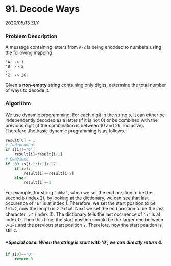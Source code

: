# 91. Decode Ways

2020/05/13 ZLY

### Problem Description

A message containing letters from `A-Z` is being encoded to numbers using the following mapping:

```
'A' -> 1
'B' -> 2
...
'Z' -> 26
```

Given a **non-empty** string containing only digits, determine the total number of ways to decode it.

### Algorithm

We use dynamic programming. For each digit in the string s, it can either be independently decoded as a letter (if it is not 0) or be combined with the previous digit (if the combination is between 10 and 26, inclusive). Therefore ,the basic dynamic programming is as follows.

```python
result[0] = 1
# Independent
if s[i]!='0':
    result[i]=result[i-1]
# Combined
if '09'<s[i-1:i+1]<'27':
    if i>1:
        result[i]+=result[i-2]
    else:
        result[i]+=1
```

For example, for string `"abba"`, when we set the end position to be the second `b` (index 2), by looking at the dictionary, we can see that last occurence of `'b'` is at index 1. Therefore, we set the start position to be `1+1=2`, now the length is `2-2+1=0`. Next we set the end position to be the last character `'a'` (index 3). The dictionary tells the last occurence of `'a'` is at index 0. Then this time, the start position should be the larger one between `0+1=1` and the previous start position `2`. Therefore, now the start position is still `2`.

##### *Special case: When the string is start with '0', we can directly return 0.

```python
if s[0]=='0':
    return 0
```